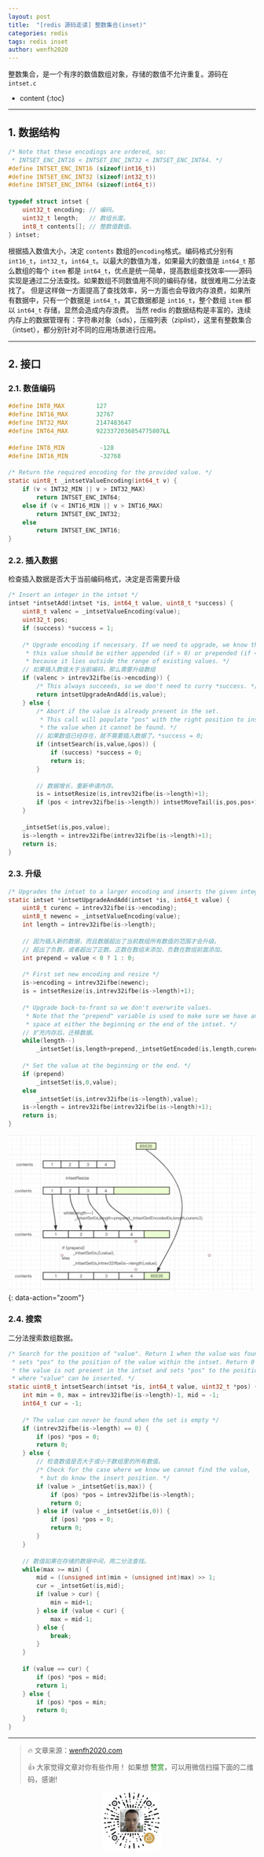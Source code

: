 ```yaml
---
layout: post
title:  "[redis 源码走读] 整数集合(inset)"
categories: redis
tags: redis inset
author: wenfh2020
---
```


整数集合，是一个有序的数值数组对象，存储的数值不允许重复。源码在 `intset.c`



* content
{:toc}

---

## 1. 数据结构

```c
/* Note that these encodings are ordered, so:
 * INTSET_ENC_INT16 < INTSET_ENC_INT32 < INTSET_ENC_INT64. */
#define INTSET_ENC_INT16 (sizeof(int16_t))
#define INTSET_ENC_INT32 (sizeof(int32_t))
#define INTSET_ENC_INT64 (sizeof(int64_t))

typedef struct intset {
    uint32_t encoding; // 编码。
    uint32_t length;   // 数组长度。
    int8_t contents[]; // 整数值数值。
} intset;
```

根据插入数值大小，决定 `contents` 数组的`encoding`格式。编码格式分别有 `int16_t`，`int32_t`，`int64_t`。以最大的数值为准，如果最大的数值是 `int64_t` 那么数组的每个 `item` 都是 `int64_t`，优点是统一简单，提高数组查找效率——源码实现是通过二分法查找。如果数组不同数值用不同的编码存储，就很难用二分法查找了。
但是这样做一方面提高了查找效率，另一方面也会导致内存浪费，如果所有数据中，只有一个数据是 `int64_t`，其它数据都是 `int16_t`，整个数组 `item` 都以 `int64_t` 存储，显然会造成内存浪费。
当然 redis 的数据结构是丰富的，连续内存上的数据管理有：字符串对象（sds），压缩列表（ziplist），这里有整数集合（intset），都分别针对不同的应用场景进行应用。

---

## 2. 接口

### 2.1. 数值编码

```c
#define INT8_MAX         127
#define INT16_MAX        32767
#define INT32_MAX        2147483647
#define INT64_MAX        9223372036854775807LL

#define INT8_MIN          -128
#define INT16_MIN         -32768

/* Return the required encoding for the provided value. */
static uint8_t _intsetValueEncoding(int64_t v) {
    if (v < INT32_MIN || v > INT32_MAX)
        return INTSET_ENC_INT64;
    else if (v < INT16_MIN || v > INT16_MAX)
        return INTSET_ENC_INT32;
    else
        return INTSET_ENC_INT16;
}

```

### 2.2. 插入数据

检查插入数据是否大于当前编码格式，决定是否需要升级

```c
/* Insert an integer in the intset */
intset *intsetAdd(intset *is, int64_t value, uint8_t *success) {
    uint8_t valenc = _intsetValueEncoding(value);
    uint32_t pos;
    if (success) *success = 1;

    /* Upgrade encoding if necessary. If we need to upgrade, we know that
     * this value should be either appended (if > 0) or prepended (if < 0),
     * because it lies outside the range of existing values. */
    // 如果插入数值大于当前编码，那么需要升级数组
    if (valenc > intrev32ifbe(is->encoding)) {
        /* This always succeeds, so we don't need to curry *success. */
        return intsetUpgradeAndAdd(is,value);
    } else {
        /* Abort if the value is already present in the set.
         * This call will populate "pos" with the right position to insert
         * the value when it cannot be found. */
        // 如果数值已经存在，就不需要插入数据了。*success = 0;
        if (intsetSearch(is,value,&pos)) {
            if (success) *success = 0;
            return is;
        }

        // 数据增长，重新申请内存。
        is = intsetResize(is,intrev32ifbe(is->length)+1);
        if (pos < intrev32ifbe(is->length)) intsetMoveTail(is,pos,pos+1);
    }

    _intsetSet(is,pos,value);
    is->length = intrev32ifbe(intrev32ifbe(is->length)+1);
    return is;
}
```

### 2.3. 升级

```c
/* Upgrades the intset to a larger encoding and inserts the given integer. */
static intset *intsetUpgradeAndAdd(intset *is, int64_t value) {
    uint8_t curenc = intrev32ifbe(is->encoding);
    uint8_t newenc = _intsetValueEncoding(value);
    int length = intrev32ifbe(is->length);

    // 因为插入新的数据，而且数据超出了当前数组所有数值的范围才会升级。
    // 超出了负数，或者超出了正数。正数在数组末添加，负数在数组前面添加。
    int prepend = value < 0 ? 1 : 0;

    /* First set new encoding and resize */
    is->encoding = intrev32ifbe(newenc);
    is = intsetResize(is,intrev32ifbe(is->length)+1);

    /* Upgrade back-to-front so we don't overwrite values.
     * Note that the "prepend" variable is used to make sure we have an empty
     * space at either the beginning or the end of the intset. */
    // 扩充内存后，迁移数据。
    while(length--)
        _intsetSet(is,length+prepend,_intsetGetEncoded(is,length,curenc));

    /* Set the value at the beginning or the end. */
    if (prepend)
        _intsetSet(is,0,value);
    else
        _intsetSet(is,intrev32ifbe(is->length),value);
    is->length = intrev32ifbe(intrev32ifbe(is->length)+1);
    return is;
}
```

![升级](/images/2020-02-20-16-39-40.png){: data-action="zoom"}

### 2.4. 搜索

二分法搜索数组数据。

```c
/* Search for the position of "value". Return 1 when the value was found and
 * sets "pos" to the position of the value within the intset. Return 0 when
 * the value is not present in the intset and sets "pos" to the position
 * where "value" can be inserted. */
static uint8_t intsetSearch(intset *is, int64_t value, uint32_t *pos) {
    int min = 0, max = intrev32ifbe(is->length)-1, mid = -1;
    int64_t cur = -1;

    /* The value can never be found when the set is empty */
    if (intrev32ifbe(is->length) == 0) {
        if (pos) *pos = 0;
        return 0;
    } else {
        // 检查数值是否大于或小于数组里的所有数值。
        /* Check for the case where we know we cannot find the value,
         * but do know the insert position. */
        if (value > _intsetGet(is,max)) {
            if (pos) *pos = intrev32ifbe(is->length);
            return 0;
        } else if (value < _intsetGet(is,0)) {
            if (pos) *pos = 0;
            return 0;
        }
    }

    // 数值如果在存储的数据中间，用二分法查找。
    while(max >= min) {
        mid = ((unsigned int)min + (unsigned int)max) >> 1;
        cur = _intsetGet(is,mid);
        if (value > cur) {
            min = mid+1;
        } else if (value < cur) {
            max = mid-1;
        } else {
            break;
        }
    }

    if (value == cur) {
        if (pos) *pos = mid;
        return 1;
    } else {
        if (pos) *pos = min;
        return 0;
    }
}
```

---

> 🔥 文章来源：[wenfh2020.com](https://wenfh2020.com/)
>
> 👍 大家觉得文章对你有些作用！ 如果想 <font color=green>赞赏</font>，可以用微信扫描下面的二维码，感谢!
<div align=center><img src="/images/2020-08-06-15-49-47.png" width="120"/></div>
